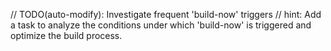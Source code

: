 // TODO(auto-modify): Investigate frequent 'build-now' triggers
// hint: Add a task to analyze the conditions under which 'build-now' is triggered and optimize the build process.

